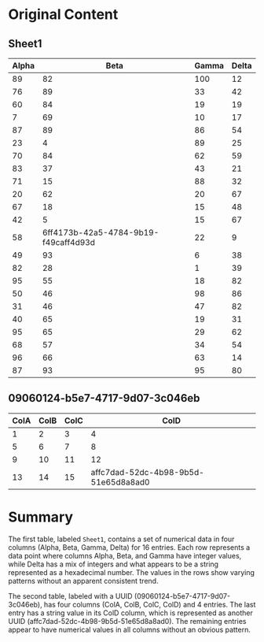 # Original Content

## Sheet1
| Alpha | Beta | Gamma | Delta |
| --- | --- | --- | --- |
| 89 | 82 | 100 | 12 |
| 76 | 89 | 33 | 42 |
| 60 | 84 | 19 | 19 |
| 7 | 69 | 10 | 17 |
| 87 | 89 | 86 | 54 |
| 23 | 4 | 89 | 25 |
| 70 | 84 | 62 | 59 |
| 83 | 37 | 43 | 21 |
| 71 | 15 | 88 | 32 |
| 20 | 62 | 20 | 67 |
| 67 | 18 | 15 | 48 |
| 42 | 5 | 15 | 67 |
| 58 | 6ff4173b-42a5-4784-9b19-f49caff4d93d | 22 | 9 |
| 49 | 93 | 6 | 38 |
| 82 | 28 | 1 | 39 |
| 95 | 55 | 18 | 82 |
| 50 | 46 | 98 | 86 |
| 31 | 46 | 47 | 82 |
| 40 | 65 | 19 | 31 |
| 95 | 65 | 29 | 62 |
| 68 | 57 | 34 | 54 |
| 96 | 66 | 63 | 14 |
| 87 | 93 | 95 | 80 |

## 09060124-b5e7-4717-9d07-3c046eb
| ColA | ColB | ColC | ColD |
| --- | --- | --- | --- |
| 1 | 2 | 3 | 4 |
| 5 | 6 | 7 | 8 |
| 9 | 10 | 11 | 12 |
| 13 | 14 | 15 | affc7dad-52dc-4b98-9b5d-51e65d8a8ad0 |

# Summary

 The first table, labeled `Sheet1`, contains a set of numerical data in four columns (Alpha, Beta, Gamma, Delta) for 16 entries. Each row represents a data point where columns Alpha, Beta, and Gamma have integer values, while Delta has a mix of integers and what appears to be a string represented as a hexadecimal number. The values in the rows show varying patterns without an apparent consistent trend.

The second table, labeled with a UUID (09060124-b5e7-4717-9d07-3c046eb), has four columns (ColA, ColB, ColC, ColD) and 4 entries. The last entry has a string value in its ColD column, which is represented as another UUID (affc7dad-52dc-4b98-9b5d-51e65d8a8ad0). The remaining entries appear to have numerical values in all columns without an obvious pattern.